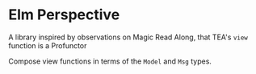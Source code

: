 # Elm Perspective

A library inspired by observations on Magic Read Along, that TEA's `view` function
is a Profunctor

Compose view functions in terms of the `Model` and `Msg` types.
